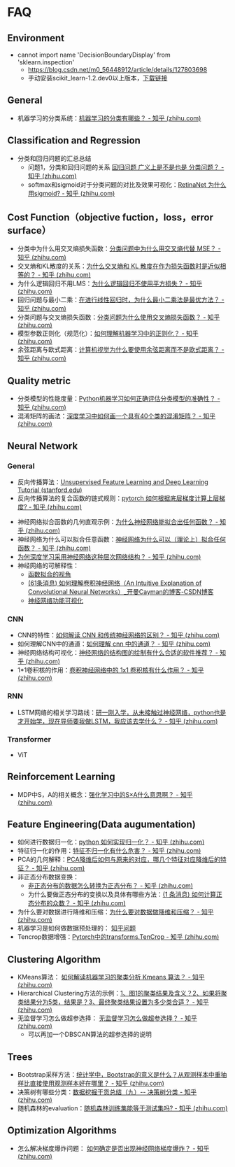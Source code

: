 # FAQ

## Environment

- cannot import name 'DecisionBoundaryDisplay' from 'sklearn.inspection'
  - https://blog.csdn.net/m0_56448912/article/details/127803698
  - 手动安装scikit_learn-1.2.dev0以上版本，[下载链接](https://pypi.anaconda.org/scipy-wheels-nightly/simple/scikit-learn/)

## General

* 机器学习的分类系统：[机器学习的分类有哪些？ - 知乎 (zhihu.com)](https://www.zhihu.com/question/577022227/answer/2844669853)

## Classification and Regression

* 分类和回归问题的汇总总结
  * 问题1，分类和回归问题的关系 [回归问题 广义上是不是也是 分类问题？ - 知乎 (zhihu.com)](https://www.zhihu.com/question/576625500/answer/2828780085)
  * softmax和sigmoid对于分类问题的对比及效果可视化：[RetinaNet 为什么用sigmoid? - 知乎 (zhihu.com)](https://www.zhihu.com/question/576525745/answer/2837596942)

## Cost Function（objective fuction，loss，error surface）

* 分类中为什么用交叉熵损失函数：[分类问题中为什么用交叉熵代替 MSE？ - 知乎 (zhihu.com)](https://www.zhihu.com/question/562388855/answer/2731545250)
* 交叉熵和KL散度的关系：[为什么交叉熵和 KL 散度在作为损失函数时是近似相等的？ - 知乎 (zhihu.com)](https://www.zhihu.com/question/559808909/answer/2717475457)
* 为什么逻辑回归不用LMS：[为什么逻辑回归不使用平方损失？ - 知乎 (zhihu.com)](https://www.zhihu.com/question/559605858/answer/2716269977)
* 回归问题与最小二乘：[在进行线性回归时，为什么最小二乘法是最优方法？ - 知乎 (zhihu.com)](https://www.zhihu.com/question/24095027/answer/2711358112)
* 分类问题与交叉熵损失函数：[分类问题为什么使用交叉熵损失函数？ - 知乎 (zhihu.com)](https://www.zhihu.com/question/558686060/answer/2711219151)
* 模型参数正则化（规范化）：[如何理解机器学习中的正则化？ - 知乎 (zhihu.com)](https://www.zhihu.com/question/555430093/answer/2691135856)
* 余弦距离与欧式距离：[计算机视觉为什么要使用余弦距离而不是欧式距离？ - 知乎 (zhihu.com)](https://www.zhihu.com/question/554734182/answer/2690916458)

## Quality metric

* 分类模型的性能度量：[Python机器学习如何正确评估分类模型的准确性？ - 知乎 (zhihu.com)](https://www.zhihu.com/question/573591611/answer/2825268164)
* 混淆矩阵的画法：[深度学习中如何画一个具有40个类的混淆矩阵？ - 知乎 (zhihu.com)](https://www.zhihu.com/question/569173057/answer/2817684250)

## Neural Network

### General

- 反向传播算法：[Unsupervised Feature Learning and Deep Learning Tutorial (stanford.edu)](http://ufldl.stanford.edu/tutorial/supervised/MultiLayerNeuralNetworks/)
- 反向传播算法的复合函数的链式规则：[pytorch 如何根据底层梯度计算上层梯度? - 知乎 (zhihu.com)](https://www.zhihu.com/question/568604728/answer/2848515612)

* 神经网络拟合函数的几何直观示例：[为什么神经网络能拟合出任何函数？ - 知乎 (zhihu.com)](https://zhuanlan.zhihu.com/p/38229942)
* 神经网络为什么可以拟合任意函数：[神经网络为什么可以（理论上）拟合任何函数？ - 知乎 (zhihu.com)](https://www.zhihu.com/question/268384579/answer/484612032)
* [为何深度学习采用神经网络这种层次网络结构？ - 知乎 (zhihu.com)](https://www.zhihu.com/question/566839873/answer/2836531708)
* 神经网络的可解释性：
  * [函数拟合的视角](http://staff.ustc.edu.cn/~lgliu/Resources/DL/What_is_DeepLearning.html)
  * [(61条消息) 如何理解卷积神经网络（An Intuitive Explanation of Convolutional Neural Networks）_开曼Cayman的博客-CSDN博客](https://blog.csdn.net/qq_44490994/article/details/118724839)
  * [神经网络功能可视化](http://colah.github.io/posts/2014-03-NN-Manifolds-Topology/)

### CNN

* CNN的特性：[如何解读 CNN 和传统神经网络的区别？ - 知乎 (zhihu.com)](https://www.zhihu.com/question/575461202/answer/2825845986)
* 如何理解CNN中的通道：[如何理解 cnn 中的通道？ - 知乎 (zhihu.com)](https://www.zhihu.com/question/575460913/answer/2824160988)
* 神经网络结构可视化：[神经网络的结构图的绘制有什么合适的软件推荐？ - 知乎 (zhihu.com)](https://www.zhihu.com/question/574891317/answer/2817678890)
* 1*1卷积核的作用：[卷积神经网络中的 1x1 卷积核有什么作用？ - 知乎 (zhihu.com)](https://www.zhihu.com/question/555176370/answer/2710720657)

### RNN

* LSTM网络的相关学习路线：[研一刚入学，从未接触过神经网络，python也是才开始学，现在导师要我做LSTM，我应该去学什么？ - 知乎 (zhihu.com)](https://www.zhihu.com/question/492854858/answer/2776129718)

### Transformer

* ViT

## Reinforcement Learning

* MDP中S，A的相关概念：[强化学习中的S×A什么意思啊？ - 知乎 (zhihu.com)](https://www.zhihu.com/question/555097104/answer/2697797038)

## Feature Engineering(Data augumentation)

* 如何进行数据归一化：[python 如何实现归一化？ - 知乎 (zhihu.com)](https://www.zhihu.com/question/575576083/answer/2823859483)
* 特征归一化的作用：[特征不归一化有什么危害？ - 知乎 (zhihu.com)](https://www.zhihu.com/question/559345965/answer/2720599228)
* PCA的几何解释：[PCA降维后如何与原来的对应，哪几个特征对应降维后的特征？ - 知乎 (zhihu.com)](https://www.zhihu.com/question/571894023/answer/2820040847)
* 非正态分布数据变换：
  * [非正态分布的数据怎么转换为正态分布？ - 知乎 (zhihu.com)](https://www.zhihu.com/question/372019236/answer/2235639734)
  * 为什么要做正态分布的变换以及具体有哪些方法：[(1 条消息) 如何计算正态分布的众数？ - 知乎 (zhihu.com)](https://www.zhihu.com/question/576588835/answer/2830362657)
* 为什么要对数据进行降维和压缩：[为什么要对数据做降维和压缩？ - 知乎 (zhihu.com)](https://www.zhihu.com/question/557920195/answer/2703781485)
* 机器学习是如何做数据预处理的： [知乎问题](https://www.zhihu.com/question/574928730/answer/2833012100)
* Tencrop数据增强：[Pytorch中的transforms.TenCrop - 知乎 (zhihu.com)](https://zhuanlan.zhihu.com/p/433165698)

## Clustering Algorithm

* KMeans算法： [如何解读机器学习的聚类分析 Kmeans 算法？ - 知乎 (zhihu.com)](https://www.zhihu.com/question/574234701/answer/2817134561)
* Hierarchical Clustering方法的示例：[1、图1的聚类结果及含义？2、如果将聚类结果分为5类，结果是？3、最终聚类结果设置为多少类合适？ - 知乎 (zhihu.com)](https://www.zhihu.com/question/576568363/answer/2828887729)
* 无监督学习怎么做超参选择： [无监督学习怎么做超参选择？ - 知乎 (zhihu.com)](https://www.zhihu.com/question/573848676/answer/2812123529)
  * 可以再加一个DBSCAN算法的超参选择的说明

## Trees

* Bootstrap采样方法：[统计学中，Bootstrap的意义是什么？从观测样本中重抽样比直接使用观测样本好在哪里？ - 知乎 (zhihu.com)](https://www.zhihu.com/question/576318634/answer/2827057355)
* 决策树有哪些分类：[数据挖掘干货总结（九）-- 决策树分类 - 知乎 (zhihu.com)](https://zhuanlan.zhihu.com/p/502595209)
* 随机森林的evaluation：[随机森林训练集能等于测试集吗? - 知乎 (zhihu.com)](https://www.zhihu.com/question/573482490/answer/2836356780)

## Optimization Algorithms

* 怎么解决梯度爆炸问题： [如何确定是否出现神经网络梯度爆炸？ - 知乎 (zhihu.com)](https://www.zhihu.com/question/573856383/answer/2828372514)
